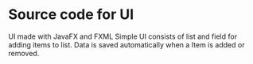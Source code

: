 # Source code for UI
UI made with JavaFX and FXML
Simple UI consists of list and field for adding items to list.
Data is saved automatically when a Item is added or removed.

